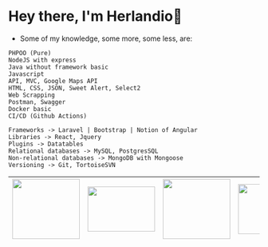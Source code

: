 # Hey there, I'm Herlandio👋

- Some of my knowledge, some more, some less, are:

```
PHPOO (Pure)
NodeJS with express
Java without framework basic
Javascript
API, MVC, Google Maps API
HTML, CSS, JSON, Sweet Alert, Select2
Web Scrapping
Postman, Swagger
Docker basic
CI/CD (Github Actions)

Frameworks -> Laravel | Bootstrap | Notion of Angular
Libraries -> React, Jquery
Plugins -> Datatables
Relational databases -> MySQL, PostgresSQL
Non-relational databases -> MongoDB with Mongoose
Versioning -> Git, TortoiseSVN 
```

| <img src="https://www.picng.com/upload/php/png_php_64936.png" width="135" height="120"/> | <img src="https://cdn.freebiesupply.com/logos/thumbs/2x/nodejs-1-logo.png" width="135" height="90"/> | <img src="https://upload.wikimedia.org/wikipedia/commons/thumb/9/99/Unofficial_JavaScript_logo_2.svg/480px-Unofficial_JavaScript_logo_2.svg.png" width="135" height="120"/> | <img src="https://www.docker.com/wp-content/uploads/2022/03/vertical-logo-monochromatic.png" width="135" height="100"/>
|--- |--- |--- |--- 

